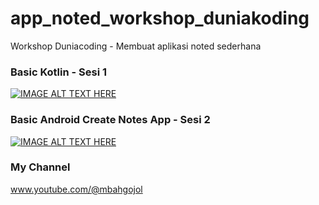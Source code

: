 # app_noted_workshop_duniakoding
Workshop Duniacoding - Membuat aplikasi noted sederhana

### Basic Kotlin - Sesi 1
[![IMAGE ALT TEXT HERE](https://img.youtube.com/vi/J9_6RjpwNU4/0.jpg)](https://www.youtube.com/watch?v=J9_6RjpwNU4)

### Basic Android Create Notes App - Sesi 2
[![IMAGE ALT TEXT HERE](https://img.youtube.com/vi/UBsP9Kpbkr8/0.jpg)](https://www.youtube.com/watch?v=UBsP9Kpbkr8)

### My Channel 
www.youtube.com/@mbahgojol
